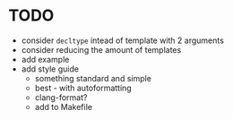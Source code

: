 # TODO

- consider `decltype` intead of template with 2 arguments
- consider reducing the amount of templates
- add example
- add style guide
  - something standard and simple
  - best - with autoformatting
  - clang-format?
  - add to Makefile
